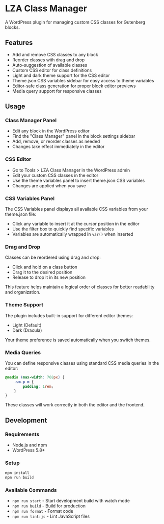 # LZA Class Manager

A WordPress plugin for managing custom CSS classes for Gutenberg blocks.

## Features

- Add and remove CSS classes to any block
- Reorder classes with drag and drop
- Auto-suggestion of available classes
- Custom CSS editor for class definitions
- Light and dark theme support for the CSS editor
- Theme.json CSS variables sidebar for easy access to theme variables
- Editor-safe class generation for proper block editor previews
- Media query support for responsive classes

## Usage

### Class Manager Panel

- Edit any block in the WordPress editor
- Find the "Class Manager" panel in the block settings sidebar
- Add, remove, or reorder classes as needed
- Changes take effect immediately in the editor

### CSS Editor

- Go to Tools > LZA Class Manager in the WordPress admin
- Edit your custom CSS classes in the editor
- Use the theme variables panel to insert theme.json CSS variables
- Changes are applied when you save

### CSS Variables Panel

The CSS Variables panel displays all available CSS variables from your theme.json file:

- Click any variable to insert it at the cursor position in the editor
- Use the filter box to quickly find specific variables
- Variables are automatically wrapped in `var()` when inserted

### Drag and Drop

Classes can be reordered using drag and drop:

- Click and hold on a class button
- Drag it to the desired position
- Release to drop it in its new position

This feature helps maintain a logical order of classes for better readability and organization.

### Theme Support

The plugin includes built-in support for different editor themes:

- Light (Default)
- Dark (Dracula)

Your theme preference is saved automatically when you switch themes.

### Media Queries

You can define responsive classes using standard CSS media queries in the editor:

```css
@media (max-width: 768px) {
    .sm-p-m {
        padding: 1rem;
    }
}
```

These classes will work correctly in both the editor and the frontend.

## Development

### Requirements

- Node.js and npm
- WordPress 5.8+

### Setup

```bash
npm install
npm run build
```

### Available Commands

- `npm run start` - Start development build with watch mode
- `npm run build` - Build for production
- `npm run format` - Format code
- `npm run lint:js` - Lint JavaScript files

